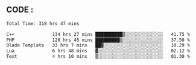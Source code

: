 ## CODE :
<!--START_SECTION:waka-->

```txt
Total Time: 318 hrs 47 mins

C++              134 hrs 27 mins ██████████▒░░░░░░░░░░░░░░   41.75 %
PHP              120 hrs 45 mins █████████▒░░░░░░░░░░░░░░░   37.50 %
Blade Template   33 hrs 7 mins   ██▓░░░░░░░░░░░░░░░░░░░░░░   10.29 %
Lua              6 hrs 48 mins   ▓░░░░░░░░░░░░░░░░░░░░░░░░   02.12 %
Text             4 hrs 10 mins   ▒░░░░░░░░░░░░░░░░░░░░░░░░   01.30 %
```

<!--END_SECTION:waka-->
